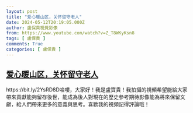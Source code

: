```yaml
---
layout: post
title: "爱心暖山区，关怀留守老人"
date: 2024-05-12T20:19:05.000Z
author: 盧保貴視覺影像
from: https://www.youtube.com/watch?v=Z_T8WKyKsn8
tags: [ 盧保貴 ]
comments: True
categories: [ 盧保貴 ]
---
```

<!--1715545145000-->
[爱心暖山区，关怀留守老人](https://www.youtube.com/watch?v=Z_T8WKyKsn8)
------

<div>
https://bit.ly/2YsRD8D哈嘍，大家好！我是盧寶貴！我拍攝的視頻希望能給大家帶來貢獻能夠留存後世，能成為後人對現在的歷史參考期待影像能為將來保留文獻，給人們帶來更多的意義與思考。喜歡我的視頻記得評論哦！
</div>
